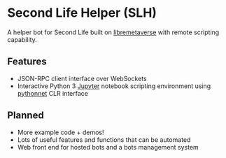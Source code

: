 Second Life Helper (SLH)
=====

A helper bot for Second Life built on [libremetaverse](https://github.com/cinderblocks/libremetaverse) with remote scripting capability.

Features
-----

- JSON-RPC client interface over WebSockets
- Interactive Python 3 [Jupyter](https://jupyter.org/) notebook scripting environment using [pythonnet](https://github.com/pythonnet/pythonnet/) CLR interface

Planned
-----

- More example code + demos!
- Lots of useful features and functions that can be automated
- Web front end for hosted bots and a bots management system

